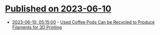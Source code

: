 # [Published on 2023-06-10](index.md)

* [2023-06-10, 05:15:00](https://soylentnews.org/article.pl?sid=23/06/09/0552214&from=rss) - [Used Coffee Pods Can be Recycled to Produce Filaments for 3D Printing](https://soylentnews.org/article.pl?sid=23/06/09/0552214&from=rss)
